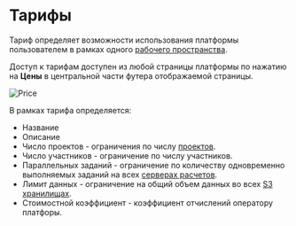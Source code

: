 # Тарифы

Тариф определяет возможности использования платформы пользователем в рамках одного [рабочего пространства][1].

Доступ к тарифам доступен из любой страницы платформы по нажатию на **Цены** в центральной части футера отображаемой страницы.

![Price](/images/common/payplans.png)

В рамках тарифа определяется:

- Название
- Описание
- Число проектов - ограничения по числу [проектов][2].
- Число участников - ограничение по числу участников.
- Параллельных заданий - ограничение по количеству одновременно выполняемых заданий на всех [серверах расчетов][3].
- Лимит данных - ограничение на общий объем данных во всех [S3 хранилищах][4].
- Стоимостной коэффициент - коэффициент отчислений оператору платфоры.

[1]: ./workspace.md
[2]: ./project.md
[3]: ./executor.md
[4]: ./s3.md
